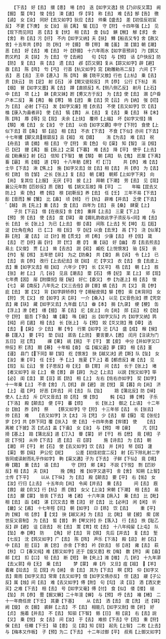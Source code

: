 <!-- { "loadSidebar": true } -->
　　【下去】　好【去】　擐【患】　埸【亦】　迭【如字又逸】挠【乃卯反又蒿】　阙【掘】　蝥【年】　悛【佺】　涑【速】　俘【孚】　称【去】　难【去】郜【告】　徼【譊】　女【汝】　同好【去又如字】狄应【去】　帅乗【盛去】　差【初佳反初冝反】　不更【下庚】　女【汝】　丽【离】　駹【尨】　守【狩】　十四年强【上】　见【现下而见同】　恶【去】复【伏】　相【去】　食【似】　觵【觥】　觩【求】　舍【舍】　称【去】污【纡】　不内【如字又纳】夫【扶】　鱄【船去又专】舍【赦又舍】十五年共【恭】　防【秋】　叶【摄】　蔕【带】　雎【虽】　澨【筮】朝【潮】　恶【去】　好【去】　难【去】　叶【舒摄】　十六年雨水【如字音预非】　汋【鹊又酌又杓】　夫【扶】　为【去】　守【去阙】　　句【勾】　与【预】　话【户快反】防【防】　复【去】　丧【去】　遗【去】　邲【匹又弼】复从【踪又如字】辟【避】　亟【去】　陈【阵】　匄【丐】　行首【杭又如字】窕【勑雕勑吊二反】　六间【下去】　恶【去】　王卒【遵入】　陈【阵】　嚻【晓平又敖】行也【上杭】　乗【去】贲【扶云】　防【足】　射【石】　淖【閙又徒较反】　共【恭】　公行【下杭】　焉【烟】　冒【如字又墨】离【去】　蹲【直损反】札【侧八侧乙反】　射月【上石】　中【去】　项【上】　韎【卖又妹】跗【旉又方于反】　为【去】使【去】　溷【户昏户本二反】　茀【弗】　翰【寒】　辂【迓】　乗【去】荧【云】　内【纳】　弢【叨】　为【去】　必射【下石】　发【如字又废】殪【衣去】　不使【去又如字】饮【去】　榼【康入为盍者非】　使【去】　犒【靠】　从【去】　复【去】　乗【去】　秣【末】　陈【阵】　蓐【辱】见【现】　夫余【上扶】　覆师【上福】　坏【如字又怪】隤【頽】　难【去】　女【汝】　守【去】　以伯【如字又覇】申守【下狩】　食使【上似下去】苕【条】　郓【运】　相【去】　不衣【下去】　不食【下似】亦间【下去】　十七年貜【脚又具居碧反】且【祖】　戏【嬉】
　　洧【为去】　难【去】　祝【舟去】　谪【摘】　相【去】　守【狩】　索【色】　句【渠】　知【智】　洹【桓】　已【纪】　貍【离】　脤【辰上】之莫【下暮】　难【去】　降【平】　使乎【上去】　觇【勑亷反】射【石】　信知【下智】　魋【頽】　朝【凋】　轨【鬼】　匠厘【下离】畜【朂】　焉【烟】　道【导】　十八年鲂【房】　朾【汀】
　　共【恭】　难【去】　士华【下去】　湫【焦上】　施【如字又去】敛【去】相【去】　共【恭】　为【去】　校【效】　驺【邹】　之长【张上】复【去】　朝【潮】　朝郏【上如字下夹】　向【尚】　复其位【上服】　无厌【平】　披【上】　拜朝【下潮】　劳【去】　见【现】襄公元年剽【匹妙反】质【致】　瓠【胡又互故】降【平】　二
　　年睔【昆去又防上】　索【色】　槚【假】　榇【初靳反】养【去】　任【壬】　三年不易【下去】　耏【音而】解【蟹】　比【鼻】　顷【倾】　行【杭】　辟难【并去】　乏使【下去】　【越】　跣【先上】重【去】　食【去】　四年为【去】　丧【桑】　肆夏【上】
　　子贠【下云】　借【在夜反】舎【舍】　重拜【上去】　三夏【下上】
　　与【预】　劳【去】　使【去】　度【铎】　诹【娵礼韵收此字子须反与同】难【去】　长【去】　长【张上】　为已【上去】　御【语】　间陈【上去】髠【坤】　尨【厖】　浞【仕角在角】　已【二】　相【反】　亨【纪】以食【去烹】　鬲【下】　浇【似革】　斟【尧】　灌【去】　过【针】豷【贯戈】　烬【希】　少康【去】　杼【信】　箴【去】　芒【纾】画【针】　羿【忙】　麀【】　重【诣】　好【幽】　荐【去去煎去】易土【又俊】　贾【上】　耸【去古】　説【崧】　臧纥【上悦恨发】　骀【反】　丧【作】　髽【核】　五年愬【非】　为之【防桑】　共【查】　扄【诉】　令【上】　已【去】　丧【恭】　改行【上去纪去】敛【如】　庀【字又】　衣【去】　食【去皮上去】重【如字又去】相【如】　六年少【字】　长【又平】　梏【去】　朝【上】　胜【张】　射【上】　几【谷】　见且【潮去】　垔【石】　傅【纪】　枼【上】　郳【现】　七年费【因】　鄬【附牒倪】隧【秘】　好仁【委又】　参【为遂上】相【去】　悛【七】　鄵【南反】八年先之【又三去佺】辟【普】蟜【去】　共【又】　竟【参】　庇【去】　罢【又】　背【如字辟矫恭】守【境秘皮佩】騑【卷】　索【末背同】　女【狩】　凭【又】　控【如字】夫【非】　一介【桑入】　以见【又音色汝】摽【凭空去】雍【玞】　藏【如字又去】九年戯【几】　畚【本】　挶【九录】　绠【梗】　缶【浮上】潦【老】　缮【擅】　革【去】　庀【皮上】　向【尚】　郧【云】　校【効】　守【狩】　鉏吾【下鱼】　墉【庸】　咮【昼】　出【如字又队】内【如字又纳】鹑【纯】　阏【遏】　相【去】　长【张上】　与【预】　姣【爻又效】雃【牵】　选【去】　【戾】　少【去】　鄟【专】　行栗【如字】汜【凡】　盛【成】　糇【侯】　暴【蓬入】　要【平】　垫【玷】　厎告【上防】　要言要人【邀】　闰月【注读为门五日】　冠【贯】
　　祼【果】　祧【挑】　干【干】　罢【皮】　中分【并如字又□仲反】积【渍】　期【朞】　十年柤【查】　偪【福又逼】夣【蒙】　相【去】堇【谨】　县门【下同】聊【邹】　纥【恨发】　抉【越又决】虒【斯】队【坠】　女【汝】　重【平】　任【壬】　予【上】　旌夏【下上】着【都虑反】雍【去】　见【现】　妘【云】　訾【子思反】毋【无】　繇【胃】　间【去】　长于【张上】　堵【者又如字】祋【上】　儆【景】　辟【辟】　为之【上去】　以説【悦又如字】筚【必】　闺【圭】　窦【豆】厎【防】　相【上】　左右【佐右亦如字】　契【如字】　十一年乗【上】　不舎【舍】　几【机】　辟【避】　説【悦】　莫【暮】向【尚】　济【上】　蕴【尹】　好恶【并去】　间【去】　队【坠】
　　踣【蒲北反】防【绰】　使人【上去】　斥【尺又音去】掠【亮】　悝【恢】
　　軘【屯】　鏄【博】　子乐【下洛】　殿【颠去】　便【平】　蕃【烦】
　　长【张上】　御之【上语】　十二年台【胎】　胙【祚】　祭
　　【蔡又如字】守【狩】　十三年邿【去】　长【张去】　帅【去】　难
　　【去又如字】汏【太】　冯【凭】　少【去】　鄢【偃】　窀【张伦】　穸【夕】共【恭下同】覆【扶入】　使【去】　十四年务娄【侔镂】　使
　　【去】　离被【下披】苫【式占】盖【下盍】　女【汝】　与【预】　嘷【豪】
　　亢【抗】　掎【基上】　踣【蒲北反】逷【汀入】　瞢【蒙】　奸【干】　栎【厯】　竟【境】　子説【下悦】　从帅【下去】　遗【去】　召【邵】
　　施【诗去】　为【去】　朝【潮】　旰【干】　射【石】　使【去又如字】饮【去】　并【并】　帑【奴】　蘧【渠】　鄄【绢】　尹公佗【紽】
　　公差【初佳初宜二反】　射【石下除礼射二字皆同或读射而礼乎作如字】　軥【渠又遘】子为【下去】　子鲜【下仙】　竟【境】　瘠【籍】　重【去】　语【去】
　　守【狩】　郲【来】　不説【下悦】　剽【匹妙反】相【去】　夫【扶】
　　挽【晚】　推【如字又退平】　舎【舍】　知朔【上智】　士传【下平】
　　以从【下纵】　为【去】　殿【颠去】　要【平】　右【佑】　女【汝】行归【上去】　十五年向【尚】　令闻【并去】　重【去】
　　间【去】　廐【救】　觎【俞又】行【杭】　质【致】　女父【上汝】宋朝【下潮】　相【去】　易【去】　朦【蒙】　皆丧【下去】　堵【渚】　十六年溴【扄入】　乗【去】　比【毗】　相【去】　函【咸】　湛【沉又去】徼【浇】　好【去】　比【必利】　闲【闲】　圻【畿】父【甫】　十七年牼【坑】　朝【如字】　卬【昻】　饮【去】
　　重【平】　訽【候】　唁【彦】　【戈】　抉【越又决】为【去】　比【毗】　铍【披】　瘈【居世反又音制】　为【去】　晳【昔】　黔【琴又钤】扑【落入】　行【去】　抶【耻乙反】辟【避】　诅【沮去】　祝【去】　鬻【育】枕【去】　十八年纯留【上屯】　队【坠】　奉【捧】　防
　　【角】　好【去】　背【佩】　先后【并去】　复【去】　堑【七反】　沈【鸩又如字】广【去】　陈【阵】　声乐【下洛】　殿【店】　射【石】　中【去】　脰【豆】　衷【忠】　亦舎【下舍】　衿【钦去】　邿【诗】　雍【去】　萩【秋】　□【春又纯】难【那又如字】还于【旋又患】枚【梅】　数【所】　阖【盍】　邮【尤】　扣【口】　轻【去】　断【短】　鞅【央上】潍【维】　几【祈】　十九年漷【去乂郭】毋【无】　乗【去】
　　梦【蒙】　瘅【丹　又旦】疽【祖】　【羊】　着雍【竝去】　见【现】内【纳】　舎【去】　其为【下去】　瞑【冥】　仰【如字又去】膏雨【如字又去】常膏【去又如字】借【如字又倩亦反】　侄【迭】　鬷【子公反】属【烛】间【去】　难【去又如字】傅【附】　句【勾】　渎【豆】　洒【洒又吏买】之难【下去】　相【去】　号【如字又毫】傅【付】　食【似】　偻【搂】　缒【坠】　共【恭】　蹷【掘又鳜】二十年澶【蝉】　与【预】　呼【去】　褚【楮】　二十一年商任庻【下壬】　其妻【下基】
　　从【去】　洒【去】　度【洗】　还【铎】　阙【旋】　衣【掘】　裘鲜【上去】　不【去】　相能几【如字又耐】徴【祈】　好【贞】　施着【并去】　不【去】　知驲【下智】　鲧【日】　相【衮】　右【去】説【又】　乗【悦】　女【去】　间【汝】　于【去】　难掠【下去】守【亮】　重【狩】　保【去】　任轘【下壬】　辕【患】　见【袁】知【现】　起先【上智】　二枚【上去】　与【梅本又作板】　子【预】为二【下去】　十二年过御【平】　叔焉【上御又如字】
